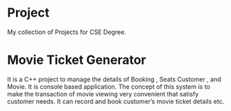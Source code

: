 # Project
My collection of Projects for CSE Degree.

# Movie Ticket Generator
It is a C++ project to manage the details of Booking , Seats Customer , and Movie. It is console based application. The concept of this system is to make the transaction of movie viewing very convenient that satisfy customer needs. It can record and book customer’s movie ticket details etc.
